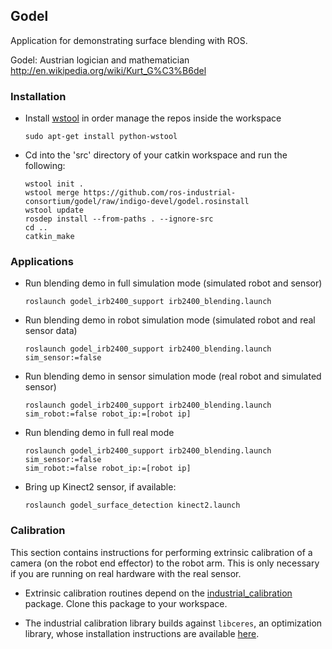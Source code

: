 ## Godel

Application for demonstrating surface blending with ROS.

Godel: Austrian logician and mathematician http://en.wikipedia.org/wiki/Kurt_G%C3%B6del

### Installation

- Install [wstool](http://wiki.ros.org/wstool) in order manage the repos inside the workspace
  ```
  sudo apt-get install python-wstool
  ```

- Cd into the 'src' directory of your catkin workspace and run the following:
  ```
  wstool init . 
  wstool merge https://github.com/ros-industrial-consortium/godel/raw/indigo-devel/godel.rosinstall
  wstool update
  rosdep install --from-paths . --ignore-src
  cd ..
  catkin_make
  ```

### Applications

- Run blending demo in full simulation mode (simulated robot and sensor)
  ```
  roslaunch godel_irb2400_support irb2400_blending.launch
  ```

- Run blending demo in robot simulation mode (simulated robot and real sensor data)
  ```
  roslaunch godel_irb2400_support irb2400_blending.launch sim_sensor:=false
  ```

- Run blending demo in sensor simulation mode (real robot and simulated sensor)
  ```
  roslaunch godel_irb2400_support irb2400_blending.launch sim_robot:=false robot_ip:=[robot ip]
  ```

- Run blending demo in full real mode
  ```
  roslaunch godel_irb2400_support irb2400_blending.launch sim_sensor:=false 
  sim_robot:=false robot_ip:=[robot ip]
  ```

- Bring up Kinect2 sensor, if available:
  ```
  roslaunch godel_surface_detection kinect2.launch
  ```

### Calibration
This section contains instructions for performing extrinsic calibration of a camera (on the robot end effector) to the robot arm. This is only necessary if you are running on real hardware with the real sensor.

- Extrinsic calibration routines depend on the [industrial_calibration](https://github.com/ros-industrial/industrial_calibration) package. Clone this package to your workspace.

- The industrial calibration library builds against `libceres`, an optimization library, whose installation instructions are available [here](http://ceres-solver.org/building.html).
